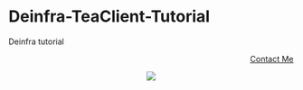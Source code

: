 # Deinfra-TeaClient-Tutorial
Deinfra tutorial

<p style="font-size:14px" align="right">
<a href="https://t.me/animenochikara" target="_blank">Contact Me</a>
</p>

<p align="center">
  <img height="auto" width="auto" src="https://user-images.githubusercontent.com/117473885/204699392-91179431-c1c8-4112-a6f0-53e2863f686f.png">
</p>
